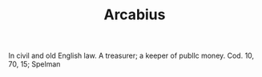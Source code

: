 ---
title: Arcabius
permalink: "/definitions/arcabius.html"
body: In civil and old English law. A treasurer; a keeper of publlc money. Cod. 10,
  70, 15; Spelman
published_at: '2018-07-07'
layout: post
---